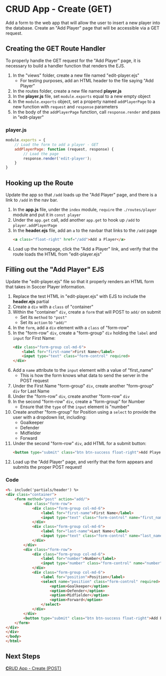 # **C**RUD App - Create (GET)
Add a form to the web app that will allow the user to insert a new player into the database. Create an "Add Player" page that will be accessible via a GET request.

## Creating the GET Route Handler
To properly handle the GET request for the "Add Player" page, it is necessary to build a handler function that renders the EJS.

1. In the "views" folder, create a new file named "edit-player.ejs"
    - For testing purposes, add an HTML header to the file saying "Add Player"
1. In the routes folder, create a new file named **player.js**
1. In the **player.js** file, set `module.exports` equal to a new empty object
1. In the `module.exports` object, set a property named `addPlayerPage` to a new function with `request` and `response` parameters
1. In the body of the `addPlayerPage` function, call `response.render` and pass in "edit-player"

### **player.js**
```js
module.exports = {
    // Load the form to add a player - GET
    addPlayerPage: function (request, response) {
        // Load the page
        response.render('edit-player');
    }
}
```

## Hooking up the Route
Update the app so that `/add` loads up the "Add Player" page, and there is a link to `/add` in the nav bar.

1. In the **app.js** file, under the `index` module, `require` the `./routes/player` module and put it in `const player`
1. Under the `app.get` call, add another `app.get` to hook up `/add` to `player.addPlayerPage`
1. In the **header.ejs** file, add an `a` to the navbar that links to the `/add` page
    ```html
    <a class="float-right" href="/add">Add a Player</a>
    ```
1. Load up the homepage, click the "Add a Player" link, and verify that the route loads the  HTML from "edit-player.ejs"

## Filling out the "Add Player" EJS
Update the "edit-player.ejs" file so that it properly renders an HTML form that takes in Soccer Player information.

1. Replace the test HTML in "edit-player.ejs" with EJS to include the **header.ejs** partial
1. Create a `div` with a `class` of "container"
1. Within the "container" `div`, create a `form` that will POST to `add/` on submit
    - Set its `method` to `"post"`
    - Set its `action` to `"add/"`
1. In the `form`, add a `div` element with a `class` of "form-row"
1. In the "form-row" `div`, create a "form-group" `div` holding the `label` and `input` for First Name:
    ```html
    <div class="form-group col-md-6">
        <label for="first-name">First Name</label>
        <input type="text" class="form-control" required>
    </div>
    ```
1. Add a `name` attribute to the `input` element with a value of "first_name"
    - This is how the form knows what data to send the server in the POST request
1. Under the First Name "form-group" `div`, create another "form-group" `div` for Last Name
1. Under the "form-row" `div`, create another "form-row" `div`
1. In the second "form-row" `div`, create a "form-group" for Number
    - Ensure that the `type` of the `input` element is "number"
1. Create another "form-group" for Position using a `select` to provide the user with a dropdown list, including:
    - Goalkeeper
    - Defender
    - Midfielder
    - Forward
1. Under the second "form-row" `div`, add HTML for a submit button:
    ```html
    <button type="submit" class="btn btn-success float-right">Add Player</button>
    ```
1. Load up the "Add Player" page, and verify that the form appears and submits the proper POST request!

### Code
```html
<%- include('partials/header') %>
<div class="container">
    <form method="post" action="add/">
        <div class="form-row">
            <div class="form-group col-md-6">
                <label for="first-name">First Name</label>
                <input type="text" class="form-control" name="first_name" required>
            </div>
            <div class="form-group col-md-6">
                <label for="last-name">Last Name</label>
                <input type="text" class="form-control" name="last_name" required>
            </div>
        </div>
        <div class="form-row">
            <div class="form-group col-md-6">
                <label for="number">Number</label>
                <input type="number" class="form-control" name="number" required>
            </div>
            <div class="form-group col-md-6">
                <label for="position">Position</label>
                <select name="position" class="form-control" required>
                    <option>Goalkeeper</option>
                    <option>Defender</option>
                    <option>Midfielder</option>
                    <option>Forward</option>
                </select>
            </div>
        </div>
        <button type="submit" class="btn btn-success float-right">Add Player</button>
    </form>
</div>
</div>
</body>
</html>
```

## Next Steps
[**C**RUD App - Create (POST)](CrudAppCreatePost.md)